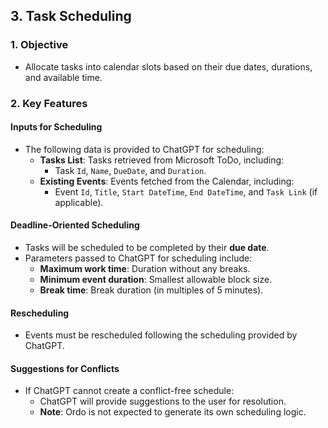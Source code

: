 ﻿## 3. Task Scheduling

### 1. Objective
- Allocate tasks into calendar slots based on their due dates, durations, and available time.

### 2. Key Features
#### Inputs for Scheduling
- The following data is provided to ChatGPT for scheduling:
  - **Tasks List**: Tasks retrieved from Microsoft ToDo, including:
    - Task `Id`, `Name`, `DueDate`, and `Duration`.
  - **Existing Events**: Events fetched from the Calendar, including:
    - Event `Id`, `Title`, `Start DateTime`, `End DateTime`, and `Task Link` (if applicable).

#### Deadline-Oriented Scheduling
- Tasks will be scheduled to be completed by their **due date**.
- Parameters passed to ChatGPT for scheduling include:
  - **Maximum work time**: Duration without any breaks.
  - **Minimum event duration**: Smallest allowable block size.
  - **Break time**: Break duration (in multiples of 5 minutes).

#### Rescheduling
- Events must be rescheduled following the scheduling provided by ChatGPT.

#### Suggestions for Conflicts
- If ChatGPT cannot create a conflict-free schedule:
  - ChatGPT will provide suggestions to the user for resolution.
  - **Note**: Ordo is not expected to generate its own scheduling logic.
